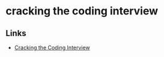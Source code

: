 # cracking the coding interview

## Links

 - [Cracking the Coding Interview](https://www.amazon.co.jp/dp/0984782850)

